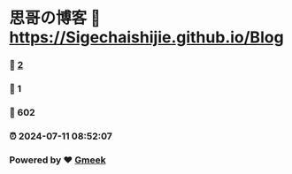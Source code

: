 # 思哥の博客 :link: https://Sigechaishijie.github.io/Blog 
### :page_facing_up: [2](https://Sigechaishijie.github.io/Blog/tag.html) 
### :speech_balloon: 1 
### :hibiscus: 602 
### :alarm_clock: 2024-07-11 08:52:07 
### Powered by :heart: [Gmeek](https://github.com/Meekdai/Gmeek)
